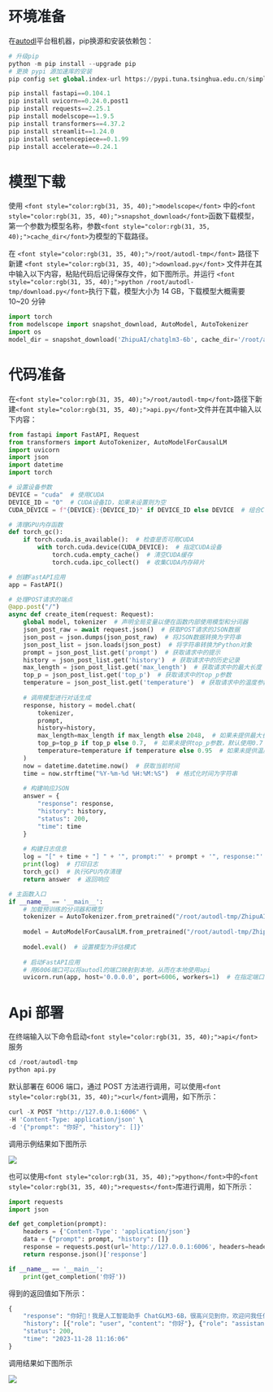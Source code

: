 # <font style="color:rgb(31, 35, 40);">环境准备</font>
<font style="color:rgb(31, 35, 40);">在</font>[autodl](https://www.autodl.com/)<font style="color:rgb(31, 35, 40);">平台租机器，pip换源和安装依赖包：</font>

```python
# 升级pip
python -m pip install --upgrade pip
# 更换 pypi 源加速库的安装
pip config set global.index-url https://pypi.tuna.tsinghua.edu.cn/simple

pip install fastapi==0.104.1
pip install uvicorn==0.24.0.post1
pip install requests==2.25.1
pip install modelscope==1.9.5
pip install transformers==4.37.2
pip install streamlit==1.24.0
pip install sentencepiece==0.1.99
pip install accelerate==0.24.1
```

# <font style="color:rgb(31, 35, 40);">模型下载</font>
<font style="color:rgb(31, 35, 40);">使用</font><font style="color:rgb(31, 35, 40);"> </font>`<font style="color:rgb(31, 35, 40);">modelscope</font>`<font style="color:rgb(31, 35, 40);"> </font><font style="color:rgb(31, 35, 40);">中的</font>`<font style="color:rgb(31, 35, 40);">snapshot_download</font>`<font style="color:rgb(31, 35, 40);">函数下载模型，第一个参数为模型名称，参数</font>`<font style="color:rgb(31, 35, 40);">cache_dir</font>`<font style="color:rgb(31, 35, 40);">为模型的下载路径。</font>

<font style="color:rgb(31, 35, 40);">在</font><font style="color:rgb(31, 35, 40);"> </font>`<font style="color:rgb(31, 35, 40);">/root/autodl-tmp</font>`<font style="color:rgb(31, 35, 40);"> </font><font style="color:rgb(31, 35, 40);">路径下新建</font><font style="color:rgb(31, 35, 40);"> </font>`<font style="color:rgb(31, 35, 40);">download.py</font>`<font style="color:rgb(31, 35, 40);"> </font><font style="color:rgb(31, 35, 40);">文件并在其中输入以下内容，粘贴代码后记得保存文件，如下图所示。并运行</font><font style="color:rgb(31, 35, 40);"> </font>`<font style="color:rgb(31, 35, 40);">python /root/autodl-tmp/download.py</font>`<font style="color:rgb(31, 35, 40);">执行下载，模型大小为 14 GB，下载模型大概需要 10~20 分钟</font>

```python
import torch
from modelscope import snapshot_download, AutoModel, AutoTokenizer
import os
model_dir = snapshot_download('ZhipuAI/chatglm3-6b', cache_dir='/root/autodl-tmp', revision='master')
```

# <font style="color:rgb(31, 35, 40);">代码准备</font>
<font style="color:rgb(31, 35, 40);">在</font>`<font style="color:rgb(31, 35, 40);">/root/autodl-tmp</font>`<font style="color:rgb(31, 35, 40);">路径下新建</font>`<font style="color:rgb(31, 35, 40);">api.py</font>`<font style="color:rgb(31, 35, 40);">文件并在其中输入以下内容：</font>

```python
from fastapi import FastAPI, Request
from transformers import AutoTokenizer, AutoModelForCausalLM
import uvicorn
import json
import datetime
import torch

# 设置设备参数
DEVICE = "cuda"  # 使用CUDA
DEVICE_ID = "0"  # CUDA设备ID，如果未设置则为空
CUDA_DEVICE = f"{DEVICE}:{DEVICE_ID}" if DEVICE_ID else DEVICE  # 组合CUDA设备信息

# 清理GPU内存函数
def torch_gc():
    if torch.cuda.is_available():  # 检查是否可用CUDA
        with torch.cuda.device(CUDA_DEVICE):  # 指定CUDA设备
            torch.cuda.empty_cache()  # 清空CUDA缓存
            torch.cuda.ipc_collect()  # 收集CUDA内存碎片

# 创建FastAPI应用
app = FastAPI()

# 处理POST请求的端点
@app.post("/")
async def create_item(request: Request):
    global model, tokenizer  # 声明全局变量以便在函数内部使用模型和分词器
    json_post_raw = await request.json()  # 获取POST请求的JSON数据
    json_post = json.dumps(json_post_raw)  # 将JSON数据转换为字符串
    json_post_list = json.loads(json_post)  # 将字符串转换为Python对象
    prompt = json_post_list.get('prompt')  # 获取请求中的提示
    history = json_post_list.get('history')  # 获取请求中的历史记录
    max_length = json_post_list.get('max_length')  # 获取请求中的最大长度
    top_p = json_post_list.get('top_p')  # 获取请求中的top_p参数
    temperature = json_post_list.get('temperature')  # 获取请求中的温度参数
    
    # 调用模型进行对话生成
    response, history = model.chat(
        tokenizer,
        prompt,
        history=history,
        max_length=max_length if max_length else 2048,  # 如果未提供最大长度，默认使用2048
        top_p=top_p if top_p else 0.7,  # 如果未提供top_p参数，默认使用0.7
        temperature=temperature if temperature else 0.95  # 如果未提供温度参数，默认使用0.95
    )
    now = datetime.datetime.now()  # 获取当前时间
    time = now.strftime("%Y-%m-%d %H:%M:%S")  # 格式化时间为字符串
    
    # 构建响应JSON
    answer = {
        "response": response,
        "history": history,
        "status": 200,
        "time": time
    }
    
    # 构建日志信息
    log = "[" + time + "] " + '", prompt:"' + prompt + '", response:"' + repr(response) + '"'
    print(log)  # 打印日志
    torch_gc()  # 执行GPU内存清理
    return answer  # 返回响应

# 主函数入口
if __name__ == '__main__':
    # 加载预训练的分词器和模型
    tokenizer = AutoTokenizer.from_pretrained("/root/autodl-tmp/ZhipuAI/chatglm3-6b", trust_remote_code=True)
    
    model = AutoModelForCausalLM.from_pretrained("/root/autodl-tmp/ZhipuAI/chatglm3-6b", trust_remote_code=True).to(torch.bfloat16).cuda()
    
    model.eval()  # 设置模型为评估模式
    
    # 启动FastAPI应用
    # 用6006端口可以将autodl的端口映射到本地，从而在本地使用api
    uvicorn.run(app, host='0.0.0.0', port=6006, workers=1)  # 在指定端口和主机上启动应用
```

# <font style="color:rgb(31, 35, 40);">Api 部署</font>
<font style="color:rgb(31, 35, 40);">在终端输入以下命令启动</font>`<font style="color:rgb(31, 35, 40);">api</font>`<font style="color:rgb(31, 35, 40);">服务</font>

```python
cd /root/autodl-tmp
python api.py
```

<font style="color:rgb(31, 35, 40);">默认部署在 6006 端口，通过 POST 方法进行调用，可以使用</font>`<font style="color:rgb(31, 35, 40);">curl</font>`<font style="color:rgb(31, 35, 40);">调用，如下所示：</font>

```python
curl -X POST "http://127.0.0.1:6006" \
-H 'Content-Type: application/json' \
-d '{"prompt": "你好", "history": []}'
```

<font style="color:rgb(31, 35, 40);">调用示例结果如下图所示</font>

![](https://cdn.nlark.com/yuque/0/2025/png/2639475/1735717701539-9a9f5a94-3a20-4b66-88fc-e51f1e6b4d87.png)

<font style="color:rgb(31, 35, 40);">也可以使用</font>`<font style="color:rgb(31, 35, 40);">python</font>`<font style="color:rgb(31, 35, 40);">中的</font>`<font style="color:rgb(31, 35, 40);">requests</font>`<font style="color:rgb(31, 35, 40);">库进行调用，如下所示：</font>

```python
import requests
import json

def get_completion(prompt):
    headers = {'Content-Type': 'application/json'}
    data = {"prompt": prompt, "history": []}
    response = requests.post(url='http://127.0.0.1:6006', headers=headers, data=json.dumps(data))
    return response.json()['response']

if __name__ == '__main__':
    print(get_completion('你好'))
```

<font style="color:rgb(31, 35, 40);">得到的返回值如下所示：</font>

```python
{
    "response": "你好👋！我是人工智能助手 ChatGLM3-6B，很高兴见到你，欢迎问我任何问题。",
    "history": [{"role": "user", "content": "你好"}, {"role": "assistant", "metadata": "", "content": "你好👋！我是人工智能助手 ChatGLM3-6B，很高兴见到你，欢迎问我任何问题。"}],
    "status": 200,
    "time": "2023-11-28 11:16:06"
}
```

<font style="color:rgb(31, 35, 40);">调用结果如下图所示</font>

![](https://cdn.nlark.com/yuque/0/2025/png/2639475/1735717724709-07464527-572a-49c2-a87f-2b0218f6497a.png)

